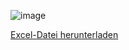 ![image](https://github.com/user-attachments/assets/0b10595e-eeed-439f-88b3-772197e9b04b)


[Excel-Datei herunterladen](Schlüsselanzahl.xlsx)
